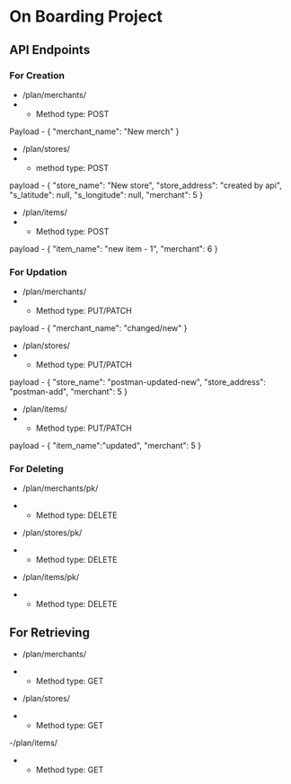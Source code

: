 # On Boarding Project

## API Endpoints

### For Creation
- /plan/merchants/
- - Method type: POST

Payload - 
    {
	"merchant_name": "New merch"
}

- /plan/stores/
- - method type: POST

payload - 
    {
    "store_name": "New store",
    "store_address": "created by api",
    "s_latitude": null,
    "s_longitude": null,
    "merchant": 5
}

- /plan/items/
- - Method type: POST

payload - {
	"item_name": "new item - 1",
	"merchant": 6
}

### For Updation
- /plan/merchants/
- - Method type: PUT/PATCH

payload - {
	"merchant_name": "changed/new"
}

- /plan/stores/
- - Method type: PUT/PATCH

payload - {
	"store_name": "postman-updated-new",
	"store_address": "postman-add",
	"merchant": 5 
}

- /plan/items/
- - Method type: PUT/PATCH

payload - {
	"item_name":"updated",
	"merchant": 5
}

### For Deleting
- /plan/merchants/pk/
- - Method type: DELETE

- /plan/stores/pk/
- - Method type: DELETE

- /plan/items/pk/
- - Method type: DELETE

## For Retrieving
- /plan/merchants/
- - Method type: GET

- /plan/stores/
- - Method type: GET

-/plan/items/
- - Method type: GET


